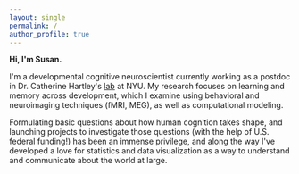 ```yaml
---
layout: single
permalink: /
author_profile: true
---
```

**Hi, I'm Susan.**

I'm a developmental cognitive neuroscientist currently working as a postdoc in Dr. Catherine Hartley's <a href="https://www.hartleylab.org/">lab</a> at NYU. My research focuses on learning and memory across development, which I examine using behavioral and neuroimaging techniques (fMRI, MEG), as well as computational modeling. 

Formulating basic questions about how human cognition takes shape, and launching projects to investigate those questions (with the help of U.S. federal funding!) has been an immense privilege, and along the way I've developed a love for statistics and data visualization as a way to understand and communicate about the world at large.